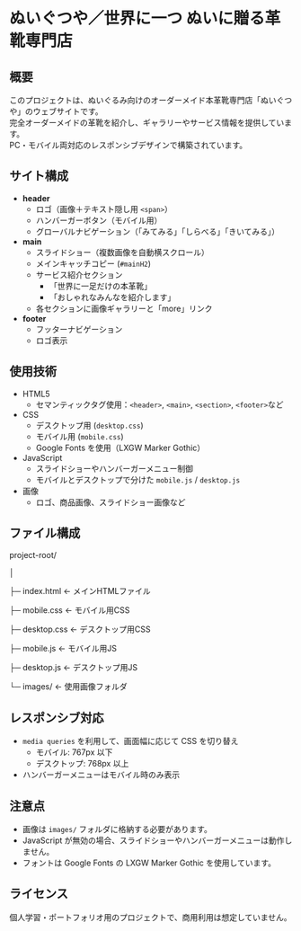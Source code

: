 # ぬいぐつや／世界に一つ ぬいに贈る革靴専門店

## 概要
このプロジェクトは、ぬいぐるみ向けのオーダーメイド本革靴専門店「ぬいぐつや」のウェブサイトです。  
完全オーダーメイドの革靴を紹介し、ギャラリーやサービス情報を提供しています。  
PC・モバイル両対応のレスポンシブデザインで構築されています。

## サイト構成
- **header**
  - ロゴ（画像＋テキスト隠し用 `<span>`）
  - ハンバーガーボタン（モバイル用）
  - グローバルナビゲーション（「みてみる」「しらべる」「きいてみる」）
- **main**
  - スライドショー（複数画像を自動横スクロール）
  - メインキャッチコピー (`#mainH2`)
  - サービス紹介セクション
    - 「世界に一足だけの本革靴」
    - 「おしゃれなみんなを紹介します」
  - 各セクションに画像ギャラリーと「more」リンク
- **footer**
  - フッターナビゲーション
  - ロゴ表示

## 使用技術
- HTML5
  - セマンティックタグ使用：`<header>`, `<main>`, `<section>`, `<footer>`など
- CSS
  - デスクトップ用 (`desktop.css`)
  - モバイル用 (`mobile.css`)
  - Google Fonts を使用（LXGW Marker Gothic）
- JavaScript
  - スライドショーやハンバーガーメニュー制御
  - モバイルとデスクトップで分けた `mobile.js` / `desktop.js`
- 画像
  - ロゴ、商品画像、スライドショー画像など

## ファイル構成
project-root/

│

├─ index.html ← メインHTMLファイル

├─ mobile.css ← モバイル用CSS

├─ desktop.css ← デスクトップ用CSS

├─ mobile.js ← モバイル用JS

├─ desktop.js ← デスクトップ用JS

└─ images/ ← 使用画像フォルダ


## レスポンシブ対応
- `media queries` を利用して、画面幅に応じて CSS を切り替え
  - モバイル: 767px 以下
  - デスクトップ: 768px 以上
- ハンバーガーメニューはモバイル時のみ表示

## 注意点
- 画像は `images/` フォルダに格納する必要があります。
- JavaScript が無効の場合、スライドショーやハンバーガーメニューは動作しません。
- フォントは Google Fonts の LXGW Marker Gothic を使用しています。

## ライセンス
個人学習・ポートフォリオ用のプロジェクトで、商用利用は想定していません。
